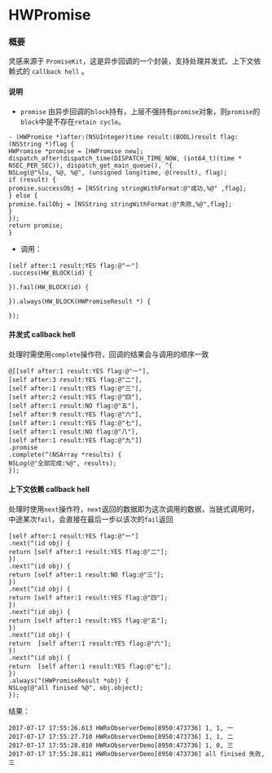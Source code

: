 # HWPromise
### 概要
灵感来源于 ```PromiseKit```，这是异步回调的一个封装，支持处理并发式、上下文依赖式的 ```callback hell``` 。

#### 说明
- ```promise``` 由异步回调的```block```持有，上层不强持有```promise```对象，则```promise```的```block```中是不存在```retain cycle```。

```
- (HWPromise *)after:(NSUInteger)time result:(BOOL)result flag:(NSString *)flag {
HWPromise *promise = [HWPromise new];
dispatch_after(dispatch_time(DISPATCH_TIME_NOW, (int64_t)(time * NSEC_PER_SEC)), dispatch_get_main_queue(), ^{
NSLog(@"%lu, %@, %@", (unsigned long)time, @(result), flag);
if (result) {
promise.successObj = [NSString stringWithFormat:@"成功,%@" ,flag];
} else {
promise.failObj = [NSString stringWithFormat:@"失败,%@",flag];
}
});
return promise;
}
```
- 调用：

```
[self after:1 result:YES flag:@"一"]
.success(HW_BLOCK(id) {

}).fail(HW_BLOCK(id) {

}).always(HW_BLOCK(HWPromiseResult *) {

});
```

#### 并发式 callback hell
处理时需使用```complete```操作符，回调的结果会与调用的顺序一致

```
@[[self after:1 result:YES flag:@"一"],
[self after:3 result:YES flag:@"二"],
[self after:1 result:YES flag:@"三"],
[self after:2 result:YES flag:@"四"],
[self after:1 result:NO flag:@"五"],
[self after:9 result:YES flag:@"六"],
[self after:1 result:YES flag:@"七"],
[self after:1 result:NO flag:@"八"],
[self after:1 result:YES flag:@"九"]]
.promise
.complete(^(NSArray *results) {
NSLog(@"全部完成:%@", results);
});
```

#### 上下文依赖 callback hell
处理时使用```next```操作符，```next```返回的数据即为这次调用的数据，当链式调用时，中途某次```fail```，会直接在最后一步以该次的```fail```返回

```
[self after:1 result:YES flag:@"一"]
.next(^(id obj) {
return [self after:1 result:YES flag:@"二"];
})
.next(^(id obj) {
return [self after:1 result:NO flag:@"三"];
})
.next(^(id obj) {
return [self after:1 result:YES flag:@"四"];
})
.next(^(id obj) {
return [self after:1 result:YES flag:@"五"];
})
.next(^(id obj) {
return  [self after:1 result:YES flag:@"六"];
})
.next(^(id obj) {
return  [self after:1 result:YES flag:@"七"];
})
.always(^(HWPromiseResult *obj) {
NSLog(@"all finised %@", obj.object);
});
```
结果：

```
2017-07-17 17:55:26.613 HWRxObserverDemo[8950:473736] 1, 1, 一
2017-07-17 17:55:27.710 HWRxObserverDemo[8950:473736] 1, 1, 二
2017-07-17 17:55:28.810 HWRxObserverDemo[8950:473736] 1, 0, 三
2017-07-17 17:55:28.811 HWRxObserverDemo[8950:473736] all finised 失败,三
```

